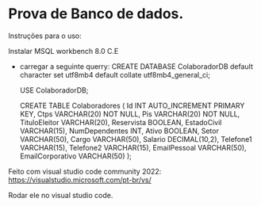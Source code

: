 # Prova de Banco de dados.

Instruções para o uso:

Instalar MSQL workbench 8.0 C.E
- carregar a seguinte querry:
  CREATE DATABASE ColaboradorDB
  default character set utf8mb4
  default collate utf8mb4_general_ci;
  
  USE ColaboradorDB;
  
  CREATE TABLE Colaboradores (
      Id INT AUTO_INCREMENT PRIMARY KEY,
      Ctps VARCHAR(20) NOT NULL,
      Pis VARCHAR(20) NOT NULL,
      TituloEleitor VARCHAR(20),
      Reservista BOOLEAN,
      EstadoCivil VARCHAR(15),
      NumDependentes INT,
      Ativo BOOLEAN,
      Setor VARCHAR(50),
      Cargo VARCHAR(50),
      Salario DECIMAL(10,2),
      Telefone1 VARCHAR(15),
      Telefone2 VARCHAR(15),
      EmailPessoal VARCHAR(50),
      EmailCorporativo VARCHAR(50)
  );

Feito com visual studio code community 2022: https://visualstudio.microsoft.com/pt-br/vs/

Rodar ele no visual studio code.
